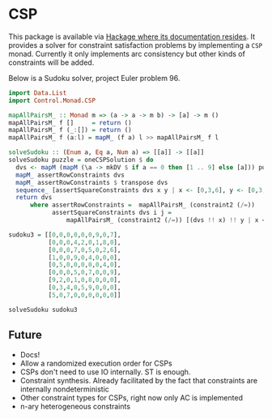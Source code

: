 # CSP

This package is available via
[Hackage where its documentation resides](https://hackage.haskell.org/package/csp). It
provides a solver for constraint satisfaction problems by implementing
a `CSP` monad. Currently it only implements arc consistency but other
kinds of constraints will be added.

Below is a Sudoku solver, project Euler problem 96.

```haskell
import Data.List
import Control.Monad.CSP

mapAllPairsM_ :: Monad m => (a -> a -> m b) -> [a] -> m ()
mapAllPairsM_ f []     = return ()
mapAllPairsM_ f (_:[]) = return ()
mapAllPairsM_ f (a:l) = mapM_ (f a) l >> mapAllPairsM_ f l

solveSudoku :: (Enum a, Eq a, Num a) => [[a]] -> [[a]]
solveSudoku puzzle = oneCSPSolution $ do
  dvs <- mapM (mapM (\a -> mkDV $ if a == 0 then [1 .. 9] else [a])) puzzle
  mapM_ assertRowConstraints dvs
  mapM_ assertRowConstraints $ transpose dvs
  sequence_ [assertSquareConstraints dvs x y | x <- [0,3,6], y <- [0,3,6]]
  return dvs
      where assertRowConstraints =  mapAllPairsM_ (constraint2 (/=))
            assertSquareConstraints dvs i j = 
                mapAllPairsM_ (constraint2 (/=)) [(dvs !! x) !! y | x <- [i..i+2], y <- [j..j+2]]

sudoku3 = [[0,0,0,0,0,0,9,0,7],
           [0,0,0,4,2,0,1,8,0],
           [0,0,0,7,0,5,0,2,6],
           [1,0,0,9,0,4,0,0,0],
           [0,5,0,0,0,0,0,4,0],
           [0,0,0,5,0,7,0,0,9],
           [9,2,0,1,0,8,0,0,0],
           [0,3,4,0,5,9,0,0,0],
           [5,0,7,0,0,0,0,0,0]]

solveSudoku sudoku3
```
    
## Future

 - Docs!
 - Allow a randomized execution order for CSPs
 - CSPs don't need to use IO internally. ST is enough.
 - Constraint synthesis. Already facilitated by the fact that
   constraints are internally nondeterministic
 - Other constraint types for CSPs, right now only AC is implemented
 - n-ary heterogeneous constraints 
